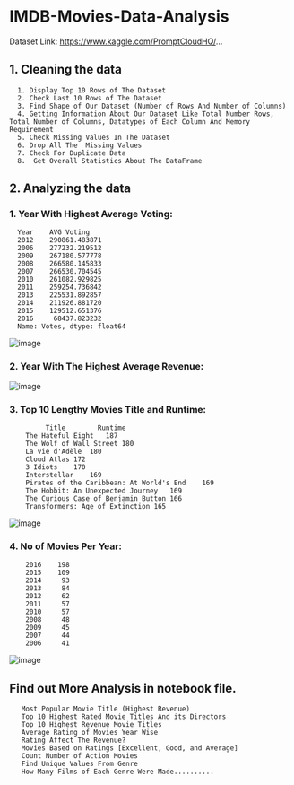# IMDB-Movies-Data-Analysis 
Dataset Link: https://www.kaggle.com/PromptCloudHQ/...


## 1. Cleaning the data
      1. Display Top 10 Rows of The Dataset
      2. Check Last 10 Rows of The Dataset
      3. Find Shape of Our Dataset (Number of Rows And Number of Columns)
      4. Getting Information About Our Dataset Like Total Number Rows, Total Number of Columns, Datatypes of Each Column And Memory Requirement
      5. Check Missing Values In The Dataset
      6. Drop All The  Missing Values
      7. Check For Duplicate Data
      8.  Get Overall Statistics About The DataFrame 
## 2. Analyzing the data
 
### 1. Year With  Highest Average Voting:
      Year    AVG Voting
      2012    290861.483871
      2006    277232.219512
      2009    267180.577778
      2008    266580.145833
      2007    266530.704545
      2010    261082.929825
      2011    259254.736842
      2013    225531.892857
      2014    211926.881720
      2015    129512.651376
      2016     68437.823232
      Name: Votes, dtype: float64 
      
![image](https://github.com/tiru18324/IMDB-Movies-Data-Analysis/assets/71921628/4c6e6d34-29df-417c-946e-5473872c53a8)


###  2. Year With The Highest Average Revenue:

  ![image](https://github.com/tiru18324/IMDB-Movies-Data-Analysis/assets/71921628/a5388453-b74f-4935-80de-12ba7c88b5ba)


### 3. Top 10 Lengthy Movies Title and Runtime:
             Title	      Runtime
        The Hateful Eight	187
        The Wolf of Wall Street	180
        La vie d'Adèle	180
        Cloud Atlas	172
        3 Idiots	170
        Interstellar	169
        Pirates of the Caribbean: At World's End	169
        The Hobbit: An Unexpected Journey	169
        The Curious Case of Benjamin Button	166
        Transformers: Age of Extinction	165

 
 ![image](https://github.com/tiru18324/IMDB-Movies-Data-Analysis/assets/71921628/56610fed-6826-469d-998c-c2c77259acc0)

### 4. No of Movies Per Year:
        2016    198
        2015    109
        2014     93
        2013     84
        2012     62
        2011     57
        2010     57
        2008     48
        2009     45
        2007     44
        2006     41
   ![image](https://github.com/tiru18324/IMDB-Movies-Data-Analysis/assets/71921628/3f548294-f2b0-4878-a6a1-50947a65fba2)


## Find out More Analysis in notebook file.
       Most Popular Movie Title (Highest Revenue)
       Top 10 Highest Rated Movie Titles And its Directors
       Top 10 Highest Revenue Movie Titles
       Average Rating of Movies Year Wise
       Rating Affect The Revenue?
       Movies Based on Ratings [Excellent, Good, and Average]
       Count Number of Action Movies
       Find Unique Values From Genre 
       How Many Films of Each Genre Were Made..........

